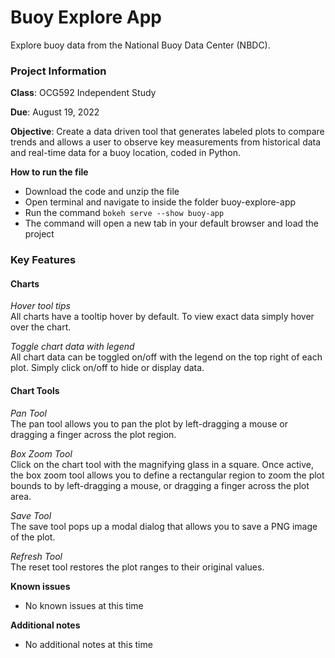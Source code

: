 # Buoy Explore App
Explore buoy data from the National Buoy Data Center (NBDC).

### Project Information

**Class**: OCG592 Independent Study

**Due**: August 19, 2022

**Objective**: Create a data driven tool that generates labeled plots to compare trends and allows a user to observe key measurements from historical data and real-time data for a buoy location, coded in Python.

**How to run the file**
- Download the code and unzip the file
- Open terminal and navigate to inside the folder buoy-explore-app
- Run the command `bokeh serve --show buoy-app`
- The command will open a new tab in your default browser and load the project

### Key Features  
#### Charts  

*Hover tool tips*  
All charts have a tooltip hover by default. To view exact data simply hover over the chart.

*Toggle chart data with legend*  
All chart data can be toggled on/off with the legend on the top right of each plot. Simply click on/off to hide or display data.

#### Chart Tools  
*Pan Tool*  
The pan tool allows you to pan the plot by left-dragging a mouse or dragging a finger across the plot region.

*Box Zoom Tool*  
Click on the chart tool with the magnifying glass in a square. Once active, the box zoom tool allows you to define a rectangular region to zoom the plot bounds to by left-dragging a mouse, or dragging a finger across the plot area.

*Save Tool*  
The save tool pops up a modal dialog that allows you to save a PNG image of the plot.  

*Refresh Tool*  
The reset tool restores the plot ranges to their original values.

**Known issues**  
- No known issues at this time

**Additional notes**  
- No additional notes at this time
